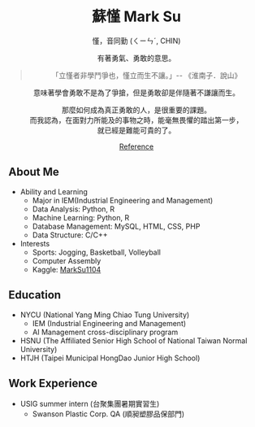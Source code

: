 <h1 align = "center"> 蘇慬  Mark Su </h1>

<div align = "center">

慬，音同勤 (ㄑㄧㄣˊ, CHIN)  
  
有著勇氣、勇敢的意思。  

> 「立慬者非學鬥爭也，慬立而生不讓。」-- 《淮南子．說山》
   
意味著學會勇敢不是為了爭搶，但是勇敢卻是伴隨著不謙讓而生。

那麼如何成為真正勇敢的人，是很重要的課題。  
而我認為，在面對力所能及的事物之時，能毫無畏懼的踏出第一步，  
就已經是難能可貴的了。  

  
[Reference](https://dict.revised.moe.edu.tw/dictView.jsp?ID=6538&la=0&powerMode=0)

</div>

About Me
---
- Ability and Learning
    - Major in IEM(Industrial Engineering and Management)
    - Data Analysis: Python, R
    - Machine Learning: Python, R
    - Database Management: MySQL, HTML, CSS, PHP
    - Data Structure: C/C++
- Interests
    - Sports: Jogging, Basketball, Volleyball
    - Computer Assembly
    - Kaggle: [MarkSu1104](https://www.kaggle.com/marksu1104)

Education
---
-  NYCU (National Yang Ming Chiao Tung University)         
    -  IEM (Industrial Engineering and Management)           
    -  AI Management cross-disciplinary program               
-  HSNU (The Affiliated Senior High School of National Taiwan Normal University)
-  HTJH (Taipei Municipal HongDao Junior High School)

Work Experience
---
- USIG summer intern (台聚集團暑期實習生)
    - Swanson Plastic Corp. QA (順昶塑膠品保部門)
